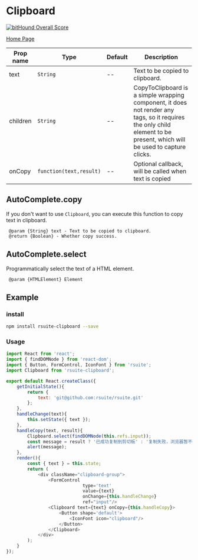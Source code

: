 #  Clipboard
[![bitHound Overall Score](https://www.bithound.io/github/rsuite/rsuite-clipboard/badges/score.svg)](https://www.bithound.io/github/rsuite/rsuite-clipboard)

[Home Page](hrrp://rsuite.github.io/rsuite-clipboard)

|Prop name|Type|Default|Description|
|---|---|---|---|
|text|`String`|--|Text to be copied to clipboard.|
|children|`String`|--|CopyToClipboard is a simple wrapping component, it does not render any tags, so it requires the only child element to be present, which will be used to capture clicks.|
|onCopy|`function(text,result)`|--|Optional callback, will be called when text is copied|

## AutoComplete.copy
If you don't want to use `Clipboard`, you can execute this function to copy text in clipboard.
```
 @param {String} text - Text to be copied to clipboard. 
 @return {Boolean} - Whether copy success.
```

##  AutoComplete.select
Programmatically select the text of a HTML element.
```
 @param {HTMLElement} Element
```

## Example

### install
```bash
npm install rsuite-clipboard --save
```
### Usage
```javascript
import React from 'react';
import { findDOMNode } from 'react-dom';
import { Button, FormControl, IconFont } from 'rsuite';
import Clipboard from 'rsuite-clipboard';

export default React.createClass({
    getInitialState(){
        return {
            text: 'git@github.com:rsuite/rsuite.git'
        };
    },
    handleChange(text){
        this.setState({ text });
    },
    handleCopy(text, result){
        Clipboard.select(findDOMNode(this.refs.input));
        const message = result ? '已成功复制到剪切板' : '复制失败，浏览器暂不支持此功能';
        alert(message);
    },
    render(){
        const { text } = this.state;
        return (
            <div className="clipboard-group">
                <FormControl 
                             type='text' 
                             value={text} 
                             onChange={this.handleChange} 
                             ref="input"/>
                <Clipboard text={text} onCopy={this.handleCopy}>
                    <Button shape='default'>
                        <IconFont icon="clipboard"/>
                    </Button>
                </Clipboard>
            </div>
        );
    }
});
```


